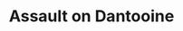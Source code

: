 ---
mission_id: dantooin
editorsChoice:
title: "Assault on Dantooine"
authors: 
    - "Alex Conrad"
date:
filename: "dantooin.zip"
description: "Alliance Intelligence agents have found evidence of Imperial activity on the Dantooine, a remote planet far from the centers of civilization.  This outpost was previously thought deserted by the Imperials after Palpatine died.  Deeper intelligence surveillance scans reveal that the master bounty hunter himself, Boba Fett is personally overseeing this operation for Warlord Zinj.  You will be inserted on the world on an unmarked Correllian stock freighter YT-1300, posing as a cargo deliverer.  Your mission, should you decide to accept it, is to find out what is going on down there and destroy the outpost by planting a sequencer charge that will detonate after you have left the planet."
heroImage:
levelReplaced:	SECBASE
difficulty: no
bm:	yes
fme: yes
wax: yes
three_do: yes
voc: yes
gmd: no
vue: no
lfd: no
base: "New level from scratch" 
editors: "Dark Forge 0.993 - 1.0.1, INFEdit 0.11"

---